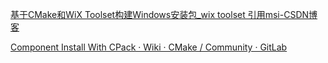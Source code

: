 
[基于CMake和WiX Toolset构建Windows安装包\_wix toolset 引用msi-CSDN博客](https://blog.csdn.net/chenlei27/article/details/118371925)


[Component Install With CPack · Wiki · CMake / Community · GitLab](https://gitlab.kitware.com/cmake/community/-/wikis/doc/cpack/Component-Install-With-CPack)